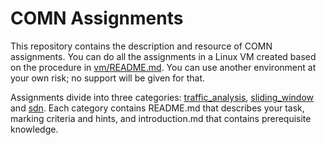 # COMN Assignments

This repository contains the description and resource of COMN assignments.
You can do all the assignments in a Linux VM created based on the procedure in
[vm/README.md](./vm/README.md). You can use another environment at your own
risk; no support will be given for that.

Assignments divide into three categories: [traffic_analysis](./traffic_analysis),
[sliding_window](./sliding_window) and [sdn](./sdn).
Each category contains README.md that describes your task, marking criteria and
hints, and introduction.md that contains prerequisite knowledge.
